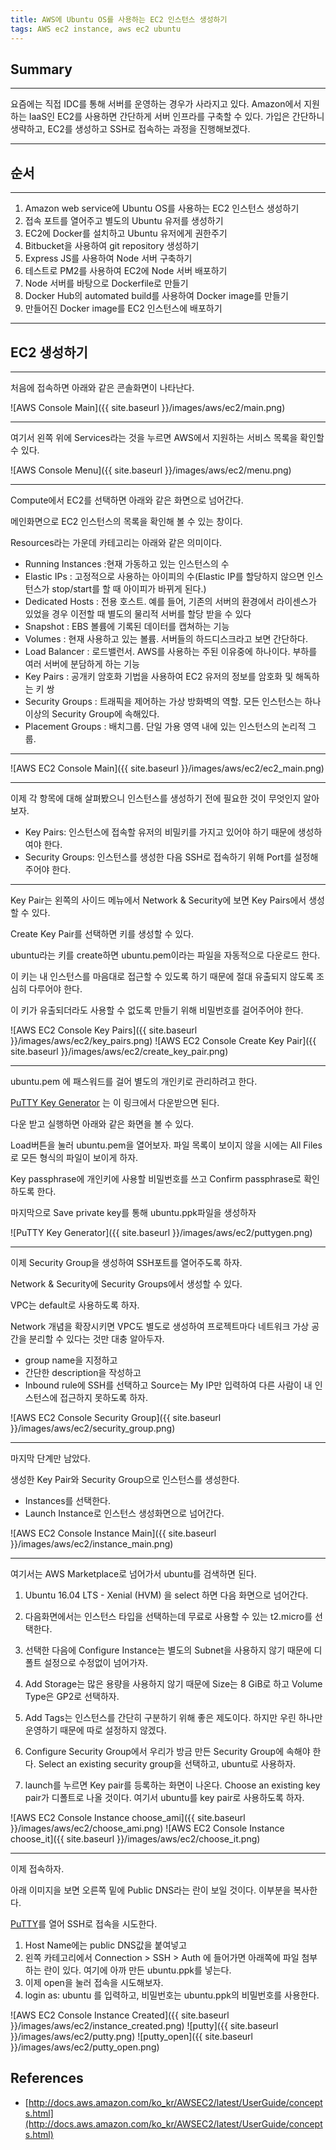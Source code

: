 ```yaml
---
title: AWS에 Ubuntu OS를 사용하는 EC2 인스턴스 생성하기
tags: AWS ec2 instance, aws ec2 ubuntu
---
```


## Summary
---------------------
 요즘에는 직접 IDC를 통해 서버를 운영하는 경우가 사라지고 있다. 
 Amazon에서 지원하는 IaaS인 EC2를 사용하면 간단하게 서버 인프라를 구축할 수 있다.
 가입은 간단하니 생략하고, EC2를 생성하고 SSH로 접속하는 과정을 진행해보겠다.

---------------------
## 순서
---------------------
1. Amazon web service에 Ubuntu OS를 사용하는 EC2 인스턴스 생성하기
1. 접속 포트를 열어주고 별도의 Ubuntu 유저를 생성하기
1. EC2에 Docker를 설치하고 Ubuntu 유저에게 권한주기
1. Bitbucket을 사용하여 git repository 생성하기
1. Express JS를 사용하여 Node 서버 구축하기
1. 테스트로 PM2를 사용하여 EC2에 Node 서버 배포하기
1. Node 서버를 바탕으로 Dockerfile로 만들기
1. Docker Hub의 automated build를 사용하여 Docker image를 만들기
1. 만들어진 Docker image를 EC2 인스턴스에 배포하기

---------------------
## EC2 생성하기
---------------------
 처음에 접속하면 아래와 같은 콘솔화면이 나타난다.
 
 ![AWS Console Main]({{ site.baseurl }}/images/aws/ec2/main.png)

---------------------
 여기서 왼쪽 위에 Services라는 것을 누르면 AWS에서 지원하는 서비스 목록을 확인할 수 있다.

 ![AWS Console Menu]({{ site.baseurl }}/images/aws/ec2/menu.png)

---------------------
 Compute에서 EC2를 선택하면 아래와 같은 화면으로 넘어간다.

 메인화면으로 EC2 인스턴스의 목록을 확인해 볼 수 있는 창이다.

 Resources라는 가운데 카테고리는 아래와 같은 의미이다.


- Running Instances :현재 가동하고 있는 인스턴스의 수 
- Elastic IPs       : 고정적으로 사용하는 아이피의 수(Elastic IP를 할당하지 않으면 인스턴스가 stop/start를 할 때 아이피가 바뀌게 된다.) 
- Dedicated Hosts   : 전용 호스트. 예를 들어, 기존의 서버의 환경에서 라이센스가 있었을 경우 이전할 때 별도의 물리적 서버를 할당 받을 수 있다 
- Snapshot          : EBS 볼륨에 기록된 데이터를 캡쳐하는 기능 
- Volumes           : 현재 사용하고 있는 볼륨. 서버들의 하드디스크라고 보면 간단하다. 
- Load Balancer     : 로드밸런서. AWS를 사용하는 주된 이유중에 하나이다. 부하를 여러 서버에 분담하게 하는 기능 
- Key Pairs         : 공개키 암호화 기법을 사용하여 EC2 유저의 정보를 암호화 및 해독하는 키 쌍
- Security Groups   : 트래픽을 제어하는 가상 방화벽의 역할. 모든 인스턴스는 하나 이상의 Security Group에 속해있다.
- Placement Groups  : 배치그룹. 단일 가용 영역 내에 있는 인스턴스의 논리적 그룹.

 -----
 
 ![AWS EC2 Console Main]({{ site.baseurl }}/images/aws/ec2/ec2_main.png)

 -----
  이제 각 항목에 대해 살펴봤으니 인스턴스를 생성하기 전에 필요한 것이 무엇인지 알아보자.
  - Key Pairs: 인스턴스에 접속할 유저의 비밀키를 가지고 있어야 하기 때문에 생성하여야 한다.
  - Security Groups: 인스턴스를 생성한 다음 SSH로 접속하기 위해 Port를 설정해주어야 한다.

 -----
  Key Pair는 왼쪽의 사이드 메뉴에서 Network & Security에 보면 Key Pairs에서 생성할 수 있다.

  Create Key Pair를 선택하면 키를 생성할 수 있다.

  ubuntu라는 키를 create하면 ubuntu.pem이라는 파일을 자동적으로 다운로드 한다.

  이 키는 내 인스턴스를 마음대로 접근할 수 있도록 하기 때문에 절대 유출되지 않도록 조심히 다루어야 한다.

  이 키가 유출되더라도 사용할 수 없도록 만들기 위해 비밀번호를 걸어주어야 한다.

  ![AWS EC2 Console Key Pairs]({{ site.baseurl }}/images/aws/ec2/key_pairs.png)
  ![AWS EC2 Console Create Key Pair]({{ site.baseurl }}/images/aws/ec2/create_key_pair.png)

-----
  ubuntu.pem 에 패스워드를 걸어 별도의 개인키로 관리하려고 한다.

  [PuTTY Key Generator](http://www.chiark.greenend.org.uk/~sgtatham/putty/latest.html) 는 이 링크에서 다운받으면 된다.

  다운 받고 실행하면 아래와 같은 화면을 볼 수 있다.

  Load버튼을 눌러 ubuntu.pem을 열어보자. 파일 목록이 보이지 않을 시에는 All Files로 모든 형식의 파일이 보이게 하자.

  Key passphrase에 개인키에 사용할 비밀번호를 쓰고 Confirm passphrase로 확인하도록 한다.

  마지막으로 Save private key를 통해 ubuntu.ppk파일을 생성하자


  ![PuTTY Key Generator]({{ site.baseurl }}/images/aws/ec2/puttygen.png)

-----
  이제 Security Group을 생성하여 SSH포트를 열어주도록 하자.

  Network & Security에 Security Groups에서 생성할 수 있다.

  VPC는 default로 사용하도록 하자. 
  
  Network 개념을 확장시키면 VPC도 별도로 생성하여 프로젝트마다 네트워크 가상 공간을 분리할 수 있다는 것만 대충 알아두자.

  - group name을 지정하고
  - 간단한 description을 작성하고
  - Inbound rule에 SSH를 선택하고 Source는 My IP만 입력하여 다른 사람이 내 인스턴스에 접근하지 못하도록 하자.

  ![AWS EC2 Console Security Group]({{ site.baseurl }}/images/aws/ec2/security_group.png)
  
-----
 마지막 단계만 남았다.

 생성한 Key Pair와 Security Group으로 인스턴스를 생성한다.

 - Instances를 선택한다.
 - Launch Instance로 인스턴스 생성화면으로 넘어간다.

 ![AWS EC2 Console Instance Main]({{ site.baseurl }}/images/aws/ec2/instance_main.png)

-----
 
 여기서는 AWS Marketplace로 넘어가서 ubuntu를 검색하면 된다.

 1. Ubuntu 16.04 LTS - Xenial (HVM) 을 select 하면 다음 화면으로 넘어간다.

 2. 다음화면에서는 인스턴스 타입을 선택하는데 무료로 사용할 수 있는 t2.micro를 선택한다.

 3. 선택한 다음에 Configure Instance는 별도의 Subnet을 사용하지 않기 때문에 디폴트 설정으로 수정없이 넘어가자.

 4. Add Storage는 많은 용량을 사용하지 않기 때문에 Size는 8 GiB로 하고 Volume Type은 GP2로 선택하자.

 5. Add Tags는 인스턴스를 간단히 구분하기 위해 좋은 제도이다. 하지만 우린 하나만 운영하기 때문에 따로 설정하지 않겠다.

 6. Configure Security Group에서 우리가 방금 만든 Security Group에 속해야 한다. Select an existing security group을 선택하고, ubuntu로 사용하자.

 7. launch를 누르면 Key pair를 등록하는 화면이 나온다. Choose an existing key pair가 디폴트로 나올 것이다. 여기서 ubuntu를 key pair로 사용하도록 하자.

 ![AWS EC2 Console Instance choose_ami]({{ site.baseurl }}/images/aws/ec2/choose_ami.png)
 ![AWS EC2 Console Instance choose_it]({{ site.baseurl }}/images/aws/ec2/choose_it.png)

-----

 이제 접속하자.

 아래 이미지을 보면 오른쪽 밑에 Public DNS라는 란이 보일 것이다. 이부분을 복사한다.

 [PuTTY](http://www.chiark.greenend.org.uk/~sgtatham/putty/latest.html)를 열어 SSH로 접속을 시도한다.

 1. Host Name에는 public DNS값을 붙여넣고
 2. 왼쪽 카테고리에서 Connection > SSH > Auth 에 들어가면 아래쪽에 파일 첨부하는 란이 있다. 여기에 아까 만든 ubuntu.ppk를 넣는다.
 3. 이제 open을 눌러 접속을 시도해보자.
 4. login as: ubuntu 를 입력하고, 비밀번호는 ubuntu.ppk의 비밀번호를 사용한다.
 
 ![AWS EC2 Console Instance Created]({{ site.baseurl }}/images/aws/ec2/instance_created.png)
 ![putty]({{ site.baseurl }}/images/aws/ec2/putty.png)
 ![putty_open]({{ site.baseurl }}/images/aws/ec2/putty_open.png)
 

## References
- [http://docs.aws.amazon.com/ko_kr/AWSEC2/latest/UserGuide/concepts.html](http://docs.aws.amazon.com/ko_kr/AWSEC2/latest/UserGuide/concepts.html)